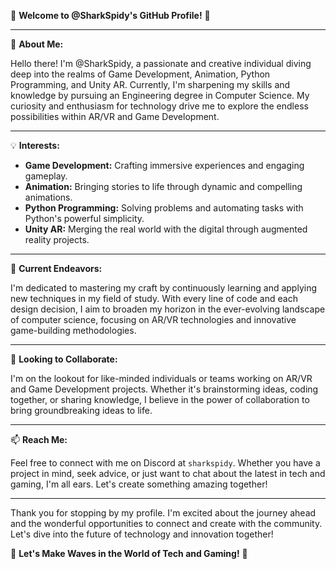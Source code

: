 🌟 **Welcome to @SharkSpidy's GitHub Profile!** 🌟

---

🦈 **About Me:**

Hello there! I'm @SharkSpidy, a passionate and creative individual diving deep into the realms of Game Development, Animation, Python Programming, and Unity AR. Currently, I'm sharpening my skills and knowledge by pursuing an Engineering degree in Computer Science. My curiosity and enthusiasm for technology drive me to explore the endless possibilities within AR/VR and Game Development.

---

💡 **Interests:**

- **Game Development:** Crafting immersive experiences and engaging gameplay.
- **Animation:** Bringing stories to life through dynamic and compelling animations.
- **Python Programming:** Solving problems and automating tasks with Python's powerful simplicity.
- **Unity AR:** Merging the real world with the digital through augmented reality projects.

---

🌱 **Current Endeavors:**

I'm dedicated to mastering my craft by continuously learning and applying new techniques in my field of study. With every line of code and each design decision, I aim to broaden my horizon in the ever-evolving landscape of computer science, focusing on AR/VR technologies and innovative game-building methodologies.

---

💞️ **Looking to Collaborate:**

I'm on the lookout for like-minded individuals or teams working on AR/VR and Game Development projects. Whether it's brainstorming ideas, coding together, or sharing knowledge, I believe in the power of collaboration to bring groundbreaking ideas to life.

---

📫 **Reach Me:**

Feel free to connect with me on Discord at `sharkspidy`. Whether you have a project in mind, seek advice, or just want to chat about the latest in tech and gaming, I'm all ears. Let's create something amazing together!

---

Thank you for stopping by my profile. I'm excited about the journey ahead and the wonderful opportunities to connect and create with the community. Let's dive into the future of technology and innovation together!

🚀 **Let's Make Waves in the World of Tech and Gaming!** 🚀
<!---
SharkSpidy/SharkSpidy is a ✨ special ✨ repository because its `README.md` (this file) appears on your GitHub profile.
You can click the Preview link to take a look at your changes.
--->
